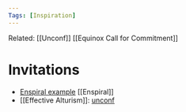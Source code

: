 ```yaml
---
Tags: [Inspiration]
---
```

Related: [[Unconf]] [[Equinox Call for Commitment]]
# Invitations
- [Enspiral example](https://www.eventbrite.com/e/virtual-summer-fest-sanctuary-playground-tickets-138024776823) [[Enspiral]]
- [[Effective Alturism]]: [unconf](https://docs.google.com/document/d/e/2PACX-1vRxg4qYS2nCn9F2inM6cyCWILUUwaCM1Kzk2JRn1X9z3Y4ooix5yW4vSoTrFF9jXLi3P1Vdmyd37Gm_/pub)
